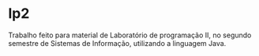 # lp2

Trabalho feito para material de Laboratório de programação II, no segundo semestre de Sistemas de Informação, utilizando a linguagem Java.
